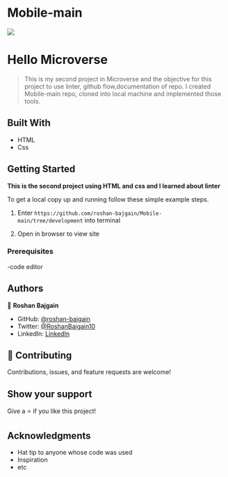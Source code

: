 # Mobile-main
![](https://img.shields.io/badge/Microverse-blueviolet)

# Hello Microverse

> This is my second project in Microverse and the objective for this project to use linter, github flow,documentation of repo. I created Mobile-main repo, cloned into local machine and implemented those tools.

## Built With

- HTML
- Css


## Getting Started

**This is the second project using HTML and css and I learned about linter**


To get a local copy up and running follow these simple example steps.
1) Enter `https://github.com/roshan-bajgain/Mobile-main/tree/development` into terminal

2) Open in browser to view site


### Prerequisites
-code editor


## Authors

👤 **Roshan Bajgain**

- GitHub: [@roshan-bajgain](https://github.com/roshan-bajgain)
- Twitter: [@RoshanBajgain10](https://twitter.com/RoshanBajgain10)
- LinkedIn: [LinkedIn](https://www.linkedin.com/in/roshan-bazgain/)


## 🤝 Contributing

Contributions, issues, and feature requests are welcome!

## Show your support

Give a ⭐️ if you like this project!

## Acknowledgments

- Hat tip to anyone whose code was used
- Inspiration
- etc
